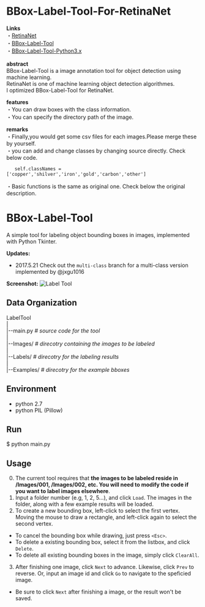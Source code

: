 BBox-Label-Tool-For-RetinaNet
=============================

**Links**  
 ・[RetinaNet](https://github.com/fizyr/keras-retinanet)    
 ・[BBox-Label-Tool](https://github.com/puzzledqs/BBox-Label-Tool)  
 ・[BBox-Label-Tool-Python3.x](https://github.com/Tomonori12/BBox-Label-Tool-Python3.x)   

**abstract**　　   
    BBox-Label-Tool is a image annotation tool for object detection using machine learning.         
    RetinaNet is one of machine learning object detection algorithmes.      
    I optimized BBox-Label-Tool for RetinaNet.     

**features**    
 ・You can draw boxes with the class information.     
 ・You can specify the directory path of the image.    
 
**remarks**    
 ・Finally,you would get some csv files for each images.Please merge these by yourself.   
 ・you can add and change classes by changing source directly. Check below code.

       self.classNames = ['copper','shilver','iron','gold','carbon','other']
      
 ・Basic functions is the same as original one. Check below the original description.




BBox-Label-Tool
===============

A simple tool for labeling object bounding boxes in images, implemented with Python Tkinter.

**Updates:**
- 2017.5.21 Check out the ```multi-class``` branch for a multi-class version implemented by @jxgu1016

**Screenshot:**
![Label Tool](./screenshot.png)

Data Organization
-----------------
LabelTool  
|  
|--main.py   *# source code for the tool*  
|  
|--Images/   *# direcotry containing the images to be labeled*  
|  
|--Labels/   *# direcotry for the labeling results*  
|  
|--Examples/  *# direcotry for the example bboxes*  

Environment
----------
- python 2.7
- python PIL (Pillow)

Run
-------
$ python main.py

Usage
-----
0. The current tool requires that **the images to be labeled reside in /Images/001, /Images/002, etc. You will need to modify the code if you want to label images elsewhere**.
1. Input a folder number (e.g, 1, 2, 5...), and click `Load`. The images in the folder, along with a few example results will be loaded.
2. To create a new bounding box, left-click to select the first vertex. Moving the mouse to draw a rectangle, and left-click again to select the second vertex.
  - To cancel the bounding box while drawing, just press `<Esc>`.
  - To delete a existing bounding box, select it from the listbox, and click `Delete`.
  - To delete all existing bounding boxes in the image, simply click `ClearAll`.
3. After finishing one image, click `Next` to advance. Likewise, click `Prev` to reverse. Or, input an image id and click `Go` to navigate to the speficied image.
  - Be sure to click `Next` after finishing a image, or the result won't be saved. 
